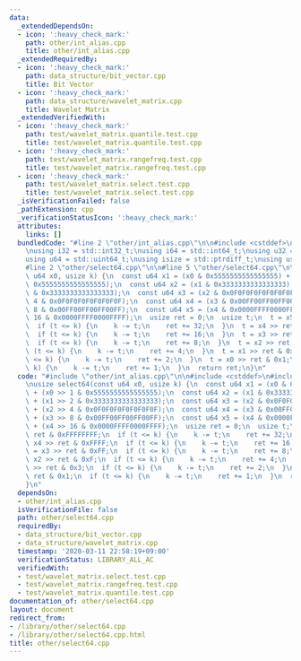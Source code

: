 ```yaml
---
data:
  _extendedDependsOn:
  - icon: ':heavy_check_mark:'
    path: other/int_alias.cpp
    title: other/int_alias.cpp
  _extendedRequiredBy:
  - icon: ':heavy_check_mark:'
    path: data_structure/bit_vector.cpp
    title: Bit Vector
  - icon: ':heavy_check_mark:'
    path: data_structure/wavelet_matrix.cpp
    title: Wavelet Matrix
  _extendedVerifiedWith:
  - icon: ':heavy_check_mark:'
    path: test/wavelet_matrix.quantile.test.cpp
    title: test/wavelet_matrix.quantile.test.cpp
  - icon: ':heavy_check_mark:'
    path: test/wavelet_matrix.rangefreq.test.cpp
    title: test/wavelet_matrix.rangefreq.test.cpp
  - icon: ':heavy_check_mark:'
    path: test/wavelet_matrix.select.test.cpp
    title: test/wavelet_matrix.select.test.cpp
  _isVerificationFailed: false
  _pathExtension: cpp
  _verificationStatusIcon: ':heavy_check_mark:'
  attributes:
    links: []
  bundledCode: "#line 2 \"other/int_alias.cpp\"\n\n#include <cstddef>\n#include <cstdint>\n\
    \nusing i32 = std::int32_t;\nusing i64 = std::int64_t;\nusing u32 = std::uint32_t;\n\
    using u64 = std::uint64_t;\nusing isize = std::ptrdiff_t;\nusing usize = std::size_t;\n\
    #line 2 \"other/select64.cpp\"\n\n#line 5 \"other/select64.cpp\"\n\nusize select64(const\
    \ u64 x0, usize k) {\n  const u64 x1 = (x0 & 0x5555555555555555) + (x0 >> 1 &\
    \ 0x5555555555555555);\n  const u64 x2 = (x1 & 0x3333333333333333) + (x1 >> 2\
    \ & 0x3333333333333333);\n  const u64 x3 = (x2 & 0x0F0F0F0F0F0F0F0F) + (x2 >>\
    \ 4 & 0x0F0F0F0F0F0F0F0F);\n  const u64 x4 = (x3 & 0x00FF00FF00FF00FF) + (x3 >>\
    \ 8 & 0x00FF00FF00FF00FF);\n  const u64 x5 = (x4 & 0x0000FFFF0000FFFF) + (x4 >>\
    \ 16 & 0x0000FFFF0000FFFF);\n  usize ret = 0;\n  usize t;\n  t = x5 >> ret & 0xFFFFFFFF;\n\
    \  if (t <= k) {\n    k -= t;\n    ret += 32;\n  }\n  t = x4 >> ret & 0xFFFF;\n\
    \  if (t <= k) {\n    k -= t;\n    ret += 16;\n  }\n  t = x3 >> ret & 0xFF;\n\
    \  if (t <= k) {\n    k -= t;\n    ret += 8;\n  }\n  t = x2 >> ret & 0xF;\n  if\
    \ (t <= k) {\n    k -= t;\n    ret += 4;\n  }\n  t = x1 >> ret & 0x3;\n  if (t\
    \ <= k) {\n    k -= t;\n    ret += 2;\n  }\n  t = x0 >> ret & 0x1;\n  if (t <=\
    \ k) {\n    k -= t;\n    ret += 1;\n  }\n  return ret;\n}\n"
  code: "#include \"other/int_alias.cpp\"\n\n#include <cstddef>\n#include <cstdint>\n\
    \nusize select64(const u64 x0, usize k) {\n  const u64 x1 = (x0 & 0x5555555555555555)\
    \ + (x0 >> 1 & 0x5555555555555555);\n  const u64 x2 = (x1 & 0x3333333333333333)\
    \ + (x1 >> 2 & 0x3333333333333333);\n  const u64 x3 = (x2 & 0x0F0F0F0F0F0F0F0F)\
    \ + (x2 >> 4 & 0x0F0F0F0F0F0F0F0F);\n  const u64 x4 = (x3 & 0x00FF00FF00FF00FF)\
    \ + (x3 >> 8 & 0x00FF00FF00FF00FF);\n  const u64 x5 = (x4 & 0x0000FFFF0000FFFF)\
    \ + (x4 >> 16 & 0x0000FFFF0000FFFF);\n  usize ret = 0;\n  usize t;\n  t = x5 >>\
    \ ret & 0xFFFFFFFF;\n  if (t <= k) {\n    k -= t;\n    ret += 32;\n  }\n  t =\
    \ x4 >> ret & 0xFFFF;\n  if (t <= k) {\n    k -= t;\n    ret += 16;\n  }\n  t\
    \ = x3 >> ret & 0xFF;\n  if (t <= k) {\n    k -= t;\n    ret += 8;\n  }\n  t =\
    \ x2 >> ret & 0xF;\n  if (t <= k) {\n    k -= t;\n    ret += 4;\n  }\n  t = x1\
    \ >> ret & 0x3;\n  if (t <= k) {\n    k -= t;\n    ret += 2;\n  }\n  t = x0 >>\
    \ ret & 0x1;\n  if (t <= k) {\n    k -= t;\n    ret += 1;\n  }\n  return ret;\n\
    }\n"
  dependsOn:
  - other/int_alias.cpp
  isVerificationFile: false
  path: other/select64.cpp
  requiredBy:
  - data_structure/bit_vector.cpp
  - data_structure/wavelet_matrix.cpp
  timestamp: '2020-03-11 22:58:19+09:00'
  verificationStatus: LIBRARY_ALL_AC
  verifiedWith:
  - test/wavelet_matrix.select.test.cpp
  - test/wavelet_matrix.rangefreq.test.cpp
  - test/wavelet_matrix.quantile.test.cpp
documentation_of: other/select64.cpp
layout: document
redirect_from:
- /library/other/select64.cpp
- /library/other/select64.cpp.html
title: other/select64.cpp
---
```

